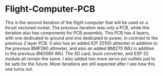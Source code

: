 # Flight-Computer-PCB
This is the second iteration of the flight computer that will be used on a thrust vectored rocket. The previous iteration was only a PCB, while this iteration also has components for PCB assembly. This PCB has 4 layers, with one dedicated to ground and one dedicated to power, in contrast to the previous 2 layer PCB. It also has an added ICP 20100 altiemter in addition to the previous BMP390 altimeter, and also an added BMI270 IMU in addition to the previous BNO08X IMU. The SD card, buck converter, and ESP 32 module all remain the same. I also added two more servo pin outlets just to be safe for the future. More iterations are still expected after I see how this one turns out.
